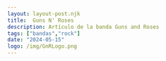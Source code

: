 ```yaml
---
layout: layout-post.njk
title:  Guns N' Roses
description: Artículo de la banda Guns and Roses
tags: ["bandas","rock"]
date: "2024-05-15"
logo: /img/GnRLogo.png
---
```


